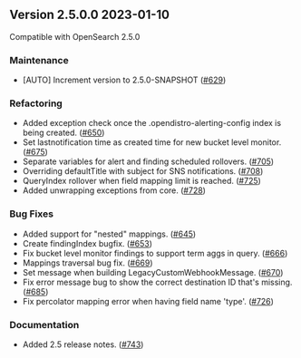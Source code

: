 ## Version 2.5.0.0 2023-01-10
Compatible with OpenSearch 2.5.0

### Maintenance
* [AUTO] Increment version to 2.5.0-SNAPSHOT ([#629](https://github.com/opensearch-project/alerting/pull/629))

### Refactoring
* Added exception check once the .opendistro-alerting-config index is being created. ([#650](https://github.com/opensearch-project/alerting/pull/650))
* Set lastnotification time as created time for new bucket level monitor. ([#675](https://github.com/opensearch-project/alerting/pull/675))
* Separate variables for alert and finding scheduled rollovers. ([#705](https://github.com/opensearch-project/alerting/pull/705))
* Overriding defaultTitle with subject for SNS notifications. ([#708](https://github.com/opensearch-project/alerting/pull/708))
* QueryIndex rollover when field mapping limit is reached. ([#725](https://github.com/opensearch-project/alerting/pull/725))
* Added unwrapping exceptions from core. ([#728](https://github.com/opensearch-project/alerting/pull/728)) 

### Bug Fixes
* Added support for "nested" mappings. ([#645](https://github.com/opensearch-project/alerting/pull/645))
* Create findingIndex bugfix. ([#653](https://github.com/opensearch-project/alerting/pull/653))
* Fix bucket level monitor findings to support term aggs in query. ([#666](https://github.com/opensearch-project/alerting/pull/666))
* Mappings traversal bug fix. ([#669](https://github.com/opensearch-project/alerting/pull/669))
* Set message when building LegacyCustomWebhookMessage. ([#670](https://github.com/opensearch-project/alerting/pull/670))
* Fix error message bug to show the correct destination ID that's missing. ([#685](https://github.com/opensearch-project/alerting/pull/685))
* Fix percolator mapping error when having field name 'type'. ([#726](https://github.com/opensearch-project/alerting/pull/726))

### Documentation
* Added 2.5 release notes. ([#743](https://github.com/opensearch-project/alerting/pull/743))